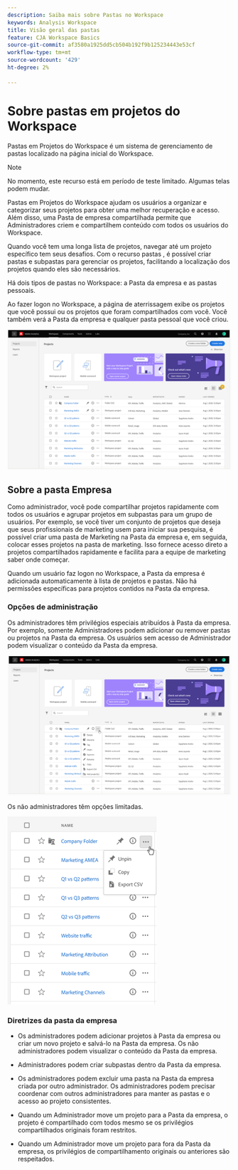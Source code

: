 ```yaml
---
description: Saiba mais sobre Pastas no Workspace
keywords: Analysis Workspace
title: Visão geral das pastas
feature: CJA Workspace Basics
source-git-commit: af3580a1925dd5cb504b192f9b125234443e53cf
workflow-type: tm+mt
source-wordcount: '429'
ht-degree: 2%

---
```



# Sobre pastas em projetos do Workspace

Pastas em Projetos do Workspace é um sistema de gerenciamento de pastas localizado na página inicial do Workspace.

>[!NOTE]
>
>No momento, este recurso está em período de teste limitado. Algumas telas podem mudar.

Pastas em Projetos do Workspace ajudam os usuários a organizar e categorizar seus projetos para obter uma melhor recuperação e acesso. Além disso, uma Pasta de empresa compartilhada permite que Administradores criem e compartilhem conteúdo com todos os usuários do Workspace. 

Quando você tem uma longa lista de projetos, navegar até um projeto específico tem seus desafios. Com o recurso pastas , é possível criar pastas e subpastas para gerenciar os projetos, facilitando a localização dos projetos quando eles são necessários. 

Há dois tipos de pastas no Workspace: a Pasta da empresa e as pastas pessoais.

Ao fazer logon no Workspace, a página de aterrissagem exibe os projetos que você possui ou os projetos que foram compartilhados com você. Você também verá a Pasta da empresa e qualquer pasta pessoal que você criou.

![](/help/analysis-workspace/build-workspace-project/assets/landing-page.png)

## Sobre a pasta Empresa

Como administrador, você pode compartilhar projetos rapidamente com todos os usuários e agrupar projetos em subpastas para um grupo de usuários. Por exemplo, se você tiver um conjunto de projetos que deseja que seus profissionais de marketing usem para iniciar sua pesquisa, é possível criar uma pasta de Marketing na Pasta da empresa e, em seguida, colocar esses projetos na pasta de marketing. Isso fornece acesso direto a projetos compartilhados rapidamente e facilita para a equipe de marketing saber onde começar.

Quando um usuário faz logon no Workspace, a Pasta da empresa é adicionada automaticamente à lista de projetos e pastas. Não há permissões específicas para projetos contidos na Pasta da empresa.

### Opções de administração

Os administradores têm privilégios especiais atribuídos à Pasta da empresa. Por exemplo, somente Administradores podem adicionar ou remover pastas ou projetos na Pasta da empresa. Os usuários sem acesso de Administrador podem visualizar o conteúdo da Pasta da empresa.

![](/help/analysis-workspace/build-workspace-project/assets/admin-access-co-folder.png)

Os não administradores têm opções limitadas.

![](/help/analysis-workspace/build-workspace-project/assets/non-admin-options.png)

### Diretrizes da pasta da empresa

- Os administradores podem adicionar projetos à Pasta da empresa ou criar um novo projeto e salvá-lo na Pasta da empresa. Os não administradores podem visualizar o conteúdo da Pasta da empresa.

- Administradores podem criar subpastas dentro da Pasta da empresa.

- Os administradores podem excluir uma pasta na Pasta da empresa criada por outro administrador. Os administradores podem precisar coordenar com outros administradores para manter as pastas e o acesso ao projeto consistentes.

- Quando um Administrador move um projeto para a Pasta da empresa, o projeto é compartilhado com todos mesmo se os privilégios compartilhados originais foram restritos.

- Quando um Administrador move um projeto para fora da Pasta da empresa, os privilégios de compartilhamento originais ou anteriores são respeitados.
